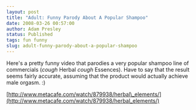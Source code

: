 ```yaml
---
layout: post
title: "Adult: Funny Parody About A Popular Shampoo"
date: 2008-03-26 00:57:00
author: Adam Presley
status: Published
tags: fun funny
slug: adult-funny-parody-about-a-popular-shampoo
---
```

Here's a pretty funny video that parodies a very popular shampoo line of
commercials (*cough* Herbal *cough* Essences). Have to say that the
result seems fairly accurate, assuming that the product would actually
achieve male orgasm. :)  
  
[http://www.metacafe.com/watch/879938/herbal\_elements/](http://www.metacafe.com/watch/879938/herbal_elements/)
